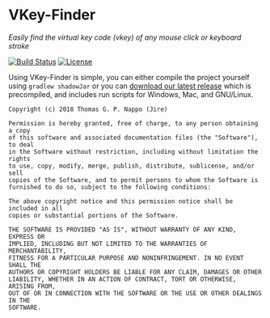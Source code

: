 # VKey-Finder
_Easily find the virtual key code (vkey) of any mouse click or keyboard stroke_

[![Build Status](https://travis-ci.org/Jire/VKey-Finder.svg?branch=master)](https://travis-ci.org/Jire/VKey-Finder)
[![License](https://img.shields.io/github/license/Jire/VKey-Finder.svg)](https://github.com/Jire/VKey-Finder/blob/master/LICENSE.txt)

Using VKey-Finder is simple, you can either compile the project yourself using `gradlew shadowJar` or you can
[download our latest release](https://github.com/Jire/VKey-Finder/releases/download/1.0.0/VKeyFinder-1.0.0.zip)
which is precompiled, and includes run scripts for Windows, Mac, and GNU/Linux.

```
Copyright (c) 2018 Thomas G. P. Nappo (Jire)

Permission is hereby granted, free of charge, to any person obtaining a copy
of this software and associated documentation files (the "Software"), to deal
in the Software without restriction, including without limitation the rights
to use, copy, modify, merge, publish, distribute, sublicense, and/or sell
copies of the Software, and to permit persons to whom the Software is
furnished to do so, subject to the following conditions:

The above copyright notice and this permission notice shall be included in all
copies or substantial portions of the Software.

THE SOFTWARE IS PROVIDED "AS IS", WITHOUT WARRANTY OF ANY KIND, EXPRESS OR
IMPLIED, INCLUDING BUT NOT LIMITED TO THE WARRANTIES OF MERCHANTABILITY,
FITNESS FOR A PARTICULAR PURPOSE AND NONINFRINGEMENT. IN NO EVENT SHALL THE
AUTHORS OR COPYRIGHT HOLDERS BE LIABLE FOR ANY CLAIM, DAMAGES OR OTHER
LIABILITY, WHETHER IN AN ACTION OF CONTRACT, TORT OR OTHERWISE, ARISING FROM,
OUT OF OR IN CONNECTION WITH THE SOFTWARE OR THE USE OR OTHER DEALINGS IN THE
SOFTWARE.
```